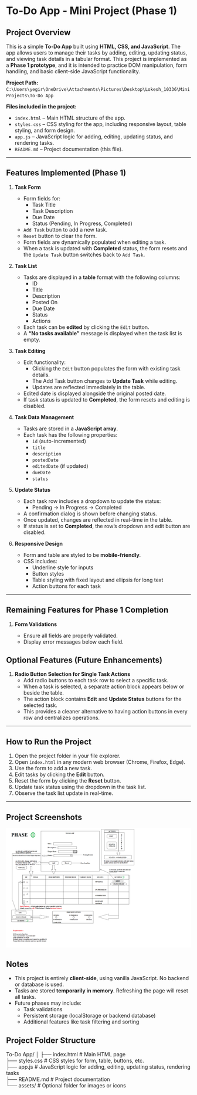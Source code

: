 # To-Do App - Mini Project (Phase 1)

## Project Overview

This is a simple **To-Do App** built using **HTML, CSS, and JavaScript**. The app allows users to manage their tasks by adding, editing, updating status, and viewing task details in a tabular format. This project is implemented as a **Phase 1 prototype**, and it is intended to practice DOM manipulation, form handling, and basic client-side JavaScript functionality.

**Project Path:**  
`C:\Users\yegir\OneDrive\Attachments\Pictures\Desktop\Lokesh_10336\MiniProjects\To-Do App`

**Files included in the project:**

- `index.html` – Main HTML structure of the app.
- `styles.css` – CSS styling for the app, including responsive layout, table styling, and form design.
- `app.js` – JavaScript logic for adding, editing, updating status, and rendering tasks.
- `README.md` – Project documentation (this file).

---

## Features Implemented (Phase 1)

1. **Task Form**

   - Form fields for:
     - Task Title
     - Task Description
     - Due Date
     - Status (Pending, In Progress, Completed)
   - `Add Task` button to add a new task.
   - `Reset` button to clear the form.
   - Form fields are dynamically populated when editing a task.
   - When a task is updated with **Completed** status, the form resets and the `Update Task` button switches back to `Add Task`.

2. **Task List**

   - Tasks are displayed in a **table** format with the following columns:
     - ID
     - Title
     - Description
     - Posted On
     - Due Date
     - Status
     - Actions
   - Each task can be **edited** by clicking the `Edit` button.
   - A **“No tasks available”** message is displayed when the task list is empty.

3. **Task Editing**

   - Edit functionality:
     - Clicking the `Edit` button populates the form with existing task details.
     - The Add Task button changes to **Update Task** while editing.
     - Updates are reflected immediately in the table.
   - Edited date is displayed alongside the original posted date.
   - If task status is updated to **Completed**, the form resets and editing is disabled.

4. **Task Data Management**

   - Tasks are stored in a **JavaScript array**.
   - Each task has the following properties:
     - `id` (auto-incremented)
     - `title`
     - `description`
     - `postedDate`
     - `editedDate` (if updated)
     - `dueDate`
     - `status`

5. **Update Status**

   - Each task row includes a dropdown to update the status:
     - Pending → In Progress → Completed
   - A confirmation dialog is shown before changing status.
   - Once updated, changes are reflected in real-time in the table.
   - If status is set to **Completed**, the row’s dropdown and edit button are disabled.

6. **Responsive Design**
   - Form and table are styled to be **mobile-friendly**.
   - CSS includes:
     - Underline style for inputs
     - Button styles
     - Table styling with fixed layout and ellipsis for long text
     - Action buttons for each task

---

## Remaining Features for Phase 1 Completion

1. **Form Validations**

   - Ensure all fields are properly validated.
   - Display error messages below each field.

## Optional Features (Future Enhancements)

1. **Radio Button Selection for Single Task Actions**
   - Add radio buttons to each task row to select a specific task.
   - When a task is selected, a separate action block appears below or beside the table.
   - The action block contains **Edit** and **Update Status** buttons for the selected task.
   - This provides a cleaner alternative to having action buttons in every row and centralizes operations.

---

## How to Run the Project

1. Open the project folder in your file explorer.
2. Open `index.html` in any modern web browser (Chrome, Firefox, Edge).
3. Use the form to add a new task.
4. Edit tasks by clicking the **Edit** button.
5. Reset the form by clicking the **Reset** button.
6. Update task status using the dropdown in the task list.
7. Observe the task list update in real-time.

---

## Project Screenshots

![alt text](assets/TO-DO_Phase1.png)

## Notes

- This project is entirely **client-side**, using vanilla JavaScript. No backend or database is used.
- Tasks are stored **temporarily in memory**. Refreshing the page will reset all tasks.
- Future phases may include:
  - Task validations
  - Persistent storage (localStorage or backend database)
  - Additional features like task filtering and sorting

## Project Folder Structure

To-Do App/
│
├── index.html # Main HTML page  
├── styles.css # CSS styles for form, table, buttons, etc.  
├── app.js # JavaScript logic for adding, editing, updating status, rendering tasks  
├── README.md # Project documentation  
└── assets/ # Optional folder for images or icons
